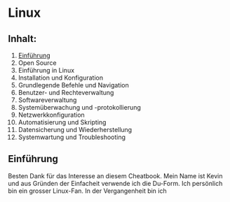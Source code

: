 # Linux

## Inhalt:

1. [Einführung](#einführung)
2. Open Source
3. Einführung in Linux
4. Installation und Konfiguration
5. Grundlegende Befehle und Navigation
6. Benutzer- und Rechteverwaltung
7. Softwareverwaltung
8. Systemüberwachung und -protokollierung
9. Netzwerkkonfiguration
10. Automatisierung und Skripting
11. Datensicherung und Wiederherstellung
12. Systemwartung und Troubleshooting

## Einführung
Besten Dank für das Interesse an diesem Cheatbook. Mein Name ist Kevin und aus Gründen der Einfacheit verwende ich die Du-Form. Ich persönlich bin ein grosser Linux-Fan. In der Vergangenheit bin ich 